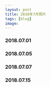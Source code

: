 ```yaml
---
layout: post
title: 2018年7月照片
tags: [blog]
image:
---
```


### 2018.07.01

<ul id="image-2018-07-01" class="image-gallery"></ul>

### 2018.07.05

<ul id="image-2018-07-05" class="image-gallery"></ul>

### 2018.07.07

<ul id="image-2018-07-07" class="image-gallery"></ul>

### 2018.07.15

<ul id="image-2018-07-15" class="image-gallery"></ul>
